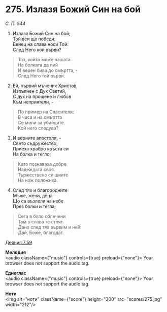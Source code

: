 # 275. Излазя Божий Син на бой

_С. П. 544_

1. Излазя Божий Син на бой;  
Той вси ще победи;  
Венец на слава носи Той:  
След Него кой върви?  

> Тоз, който може чашата  
> На болката да пий  
> И верен бива до смъртта, -  
> След Него той върви.  

2. Ей, първий мъченик Христов,  
Изпълнен с Дух Светий,  
С дух на прощене и любов  
Към неприятели, -  

> По пример на Спасителя;  
> В часа и на смъртта  
> Се моли за убийците.  
> Кой него следува?

3. И верните апостоли, -  
Свето съдружество,  
Приеха храбро кръста си  
На болка и тегло;  

> Като познаваха добре  
> Надеждата своя.  
> Тържествено си шиите  
> На нож положиха.  

4. След тях и благородните  
Мъже, жени, деца  
Що са възлели на небе  
През болки и тегла;  

> Сега в бяло облечени  
> Там в слава те стоят.  
> Дано след тях вървим и ний:  
> Дай, Боже, благодат.

[Деяния 7:59](http://biblia.bg/index.php?k=44&g=7&s=59)

**Мелодия**  
<audio className={"music"} controls={true} preload={"none"}>
    <source src="mp3/275.mp3" type="audio/mpeg"/>
    Your browser does not support the audio tag.
</audio>

**Едноглас**  
<audio className={"music"} controls={true} preload={"none"}>
    <source src="transp/275.mp3" type="audio/mpeg"/>
    Your browser does not support the audio tag.
</audio>

**Ноти**  
<img alt="ноти" className={"score"} height="300" src="scores/275.jpg" width="212"/>
